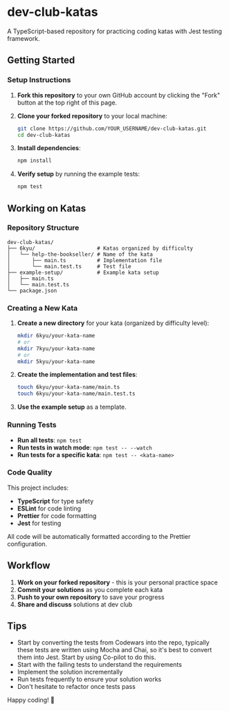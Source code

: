 # dev-club-katas

A TypeScript-based repository for practicing coding katas with Jest testing framework.

## Getting Started

### Setup Instructions

1. **Fork this repository** to your own GitHub account by clicking the "Fork" button at the top right of this page.

2. **Clone your forked repository** to your local machine:
   ```bash
   git clone https://github.com/YOUR_USERNAME/dev-club-katas.git
   cd dev-club-katas
   ```

3. **Install dependencies**:
   ```bash
   npm install
   ```

4. **Verify setup** by running the example tests:
   ```bash
   npm test
   ```

## Working on Katas

### Repository Structure

```
dev-club-katas/
├── 6kyu/                    # Katas organized by difficulty
│   └── help-the-bookseller/ # Name of the kata
│       ├── main.ts          # Implementation file
│       └── main.test.ts     # Test file
├── example-setup/           # Example kata setup
│   ├── main.ts
│   └── main.test.ts
└── package.json
```

### Creating a New Kata

1. **Create a new directory** for your kata (organized by difficulty level):
   ```bash
   mkdir 6kyu/your-kata-name
   # or
   mkdir 7kyu/your-kata-name
   # or
   mkdir 5kyu/your-kata-name
   ```

2. **Create the implementation and test files**:
   ```bash
   touch 6kyu/your-kata-name/main.ts
   touch 6kyu/your-kata-name/main.test.ts
   ```

3. **Use the example setup** as a template.

### Running Tests

- **Run all tests**: `npm test`
- **Run tests in watch mode**: `npm test -- --watch`
- **Run tests for a specific kata**: `npm test -- <kata-name>`

### Code Quality

This project includes:
- **TypeScript** for type safety
- **ESLint** for code linting
- **Prettier** for code formatting
- **Jest** for testing

All code will be automatically formatted according to the Prettier configuration.

## Workflow

1. **Work on your forked repository** - this is your personal practice space
2. **Commit your solutions** as you complete each kata
3. **Push to your own repository** to save your progress
4. **Share and discuss** solutions at dev club

## Tips

- Start by converting the tests from Codewars into the repo, typically these tests are written using Mocha and Chai, so it's best to convert them into Jest. Start by using Co-pilot to do this.
- Start with the failing tests to understand the requirements
- Implement the solution incrementally
- Run tests frequently to ensure your solution works
- Don't hesitate to refactor once tests pass

Happy coding! 🚀